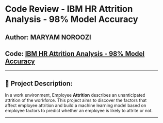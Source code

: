 # Code Review - IBM HR Attrition Analysis - 98% Model Accuracy

## Author: MARYAM NOROOZI
## Code: [IBM HR Attrition Analysis - 98% Model Accuracy](https://www.kaggle.com/code/maryamnoroozi68/ibm-hr-attrition-analysis-98-model-accuracy)

---

## 📝 Project Description:

In a work environment, Employee **Attrition** describes an unanticipated attrition of the workforce. This project aims to discover the factors that affect employee attrition and build a machine learning model based on employee factors to predict whether an employee is likely to attrite or not.

---
